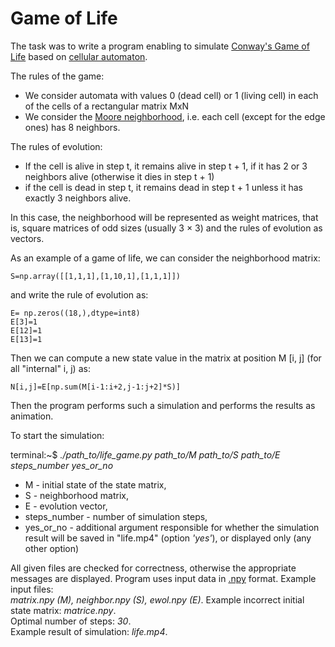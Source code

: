 # Game of Life

The task was to write a program enabling to simulate [Conway's Game of Life](https://en.wikipedia.org/wiki/Conway%27s_Game_of_Life) based on [cellular automaton](https://en.wikipedia.org/wiki/Cellular_automaton).

The rules of the game:<br />
- We consider automata with values 0 (dead cell) or 1 (living cell) in each of the cells of a rectangular matrix MxN
- We consider the [Moore neighborhood](https://en.wikipedia.org/wiki/Moore_neighborhood), i.e. each cell (except for the edge ones) has 8 neighbors.<br />

The rules of evolution:<br />
- If the cell is alive in step t, it remains alive in step t + 1, if it has 2 or 3 neighbors alive (otherwise it dies in step t + 1)
- if the cell is dead in step t, it remains dead in step t + 1 unless it has exactly 3 neighbors alive.<br />

In this case, the neighborhood will be represented as weight matrices, that is, square matrices of odd sizes (usually 3 × 3) 
and the rules of evolution as vectors. <br />

As an example of a game of life, we can consider the neighborhood matrix:
```
S=np.array([[1,1,1],[1,10,1],[1,1,1]])
```
and write the rule of evolution as:
```
E= np.zeros((18,),dtype=int8)
E[3]=1
E[12]=1
E[13]=1
```
Then we can compute a new state value in the matrix at position M [i, j] (for all "internal" i, j) as:
```
N[i,j]=E[np.sum(M[i-1:i+2,j-1:j+2]*S)]
```
Then the program performs such a simulation and performs the results as animation.<br />

To start the simulation: <br />

terminal:~$ *./path_to/life_game.py path_to/M path_to/S path_to/E steps_number yes_or_no*<br />

- M - initial state of the state matrix,
- S - neighborhood matrix,
- E - evolution vector, 
- steps_number - number of simulation steps,
- yes_or_no - additional argument responsible for whether the simulation result will be saved in "life.mp4" (option *'yes'*), or displayed only (any other option)<br />

All given files are checked for correctness, otherwise the appropriate messages are displayed.
Program uses input data in [.npy](https://numpy.org/devdocs/reference/generated/numpy.lib.format.html) format. Example input files:<br /> 
*matrix.npy (M), neighbor.npy (S), ewol.npy (E)*. Example incorrect initial state matrix: *matrice.npy*.<br />
Optimal number of steps: *30*. <br />
Example result of simulation: *life.mp4*.
